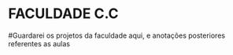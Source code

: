 # FACULDADE C.C

#Guardarei os projetos da faculdade aqui, e anotações posteriores referentes as aulas
